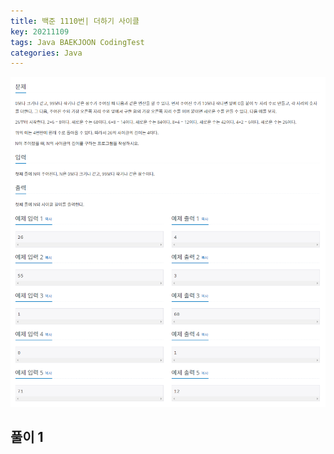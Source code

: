 ```yaml
---
title: 백준 1110번| 더하기 사이클 
key: 20211109
tags: Java BAEKJOON CodingTest
categories: Java
---
```


![bj1](/assets/images/post/2021-11-09-bj1.png)

## 풀이 1
~~~java

~~~ 
